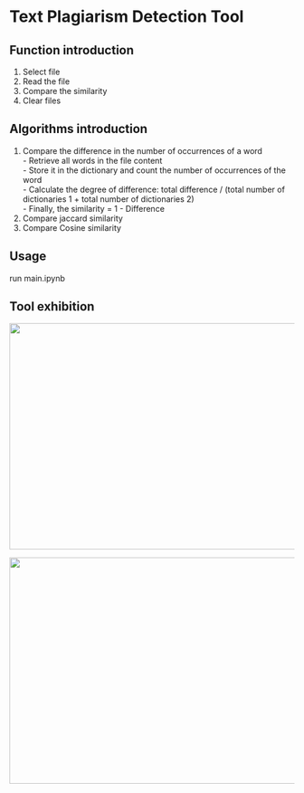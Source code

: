 # Text Plagiarism Detection Tool
## Function introduction
1. Select file
2. Read the file
3. Compare the similarity
4. Clear files
## Algorithms introduction
1. Compare the difference in the number of occurrences of a word
<br> - Retrieve all words in the file content
<br> - Store it in the dictionary and count the number of occurrences of the word
<br> - Calculate the degree of difference: total difference / (total number of dictionaries 1 + total number of dictionaries 2)
<br> - Finally, the similarity = 1 - Difference
2. Compare jaccard similarity
3. Compare Cosine similarity
## Usage
run main.ipynb
## Tool exhibition
<p align="center">
  <img width="600" height="400" src="https://user-images.githubusercontent.com/56544982/143400529-8bad8c8b-9460-49cf-b9c0-28404c37cc36.png">
</p>
<p align="center">
  <img width="600" height="400" src="https://user-images.githubusercontent.com/56544982/143402817-8e835c49-eb00-4c89-88af-24e3b7093bf5.png">
</p>



